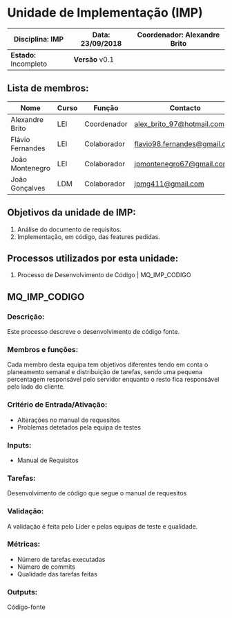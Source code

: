 # **Unidade de Implementação (IMP)**
| Disciplina: IMP | Data: 23/09/2018 | Coordenador: Alexandre Brito |
| - | - | - |
| **Estado:** Incompleto | **Versão** v0.1 |

## **Lista de membros:**
| Nome | Curso | Função | Contacto |
| -    | -     | -      | -        |
| Alexandre Brito  | LEI | Coordenador |alex_brito_97@hotmail.com    |
| Flávio Fernandes | LEI | Colaborador |flavio98.fernandes@gmail.com |
| João Montenegro  | LEI | Colaborador |jpmontenegro67@gmail.com     |
| João Gonçalves   | LDM | Colaborador |jpmg411@gmail.com            |


## Objetivos da unidade de IMP:
1. Análise do documento de requisitos.
2. Implementação, em código, das features pedidas.


## Processos utilizados por esta unidade:
1. Processo de Desenvolvimento de Código | MQ_IMP_CODIGO


## **MQ_IMP_CODIGO**

### Descrição:
Este processo descreve o desenvolvimento de código fonte.


### **Membros e funções:**
Cada membro desta equipa tem objetivos diferentes tendo em conta o planeamento semanal e distribuição de tarefas, sendo uma pequena percentagem responsável pelo servidor enquanto o resto fica responsável pelo lado do cliente.


### **Critério de Entrada/Ativação:**
* Alterações no manual de requesitos
* Problemas detetados pela equipa de testes


### **Inputs:**
* Manual de Requisitos


### **Tarefas:**
Desenvolvimento de código que segue o manual de requesitos 


### **Validação:**
A validação é feita pelo Líder e pelas equipas de teste e qualidade.


### **Métricas:**
* Número de tarefas executadas
* Número de commits
* Qualidade das tarefas feitas


### **Outputs:**
Código-fonte
